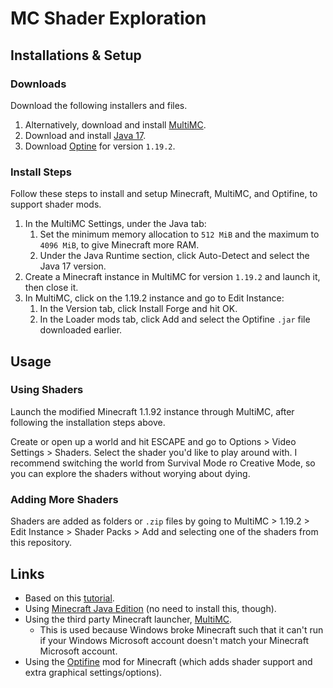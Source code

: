 # MC Shader Exploration

## Installations & Setup

### Downloads

Download the following installers and files.

1. Alternatively, download and install [MultiMC](https://multimc.org/#Download).
1. Download and install [Java 17](https://www.oracle.com/java/technologies/javase/jdk17-archive-downloads.html).
1. Download [Optine](https://optifine.net/downloads) for version `1.19.2`.

### Install Steps

Follow these steps to install and setup Minecraft, MultiMC, and Optifine, to support shader mods.

1. In the MultiMC Settings, under the Java tab:
    1. Set the minimum memory allocation to `512 MiB` and the maximum to `4096 MiB`, to give Minecraft more RAM.
    1. Under the Java Runtime section, click Auto-Detect and select the Java 17 version.
1. Create a Minecraft instance in MultiMC for version `1.19.2` and launch it, then close it.
1. In MultiMC, click on the 1.19.2 instance and go to Edit Instance:
    1. In the Version tab, click Install Forge and hit OK.
    1. In the Loader mods tab, click Add and select the Optifine `.jar` file downloaded earlier.

## Usage

### Using Shaders

Launch the modified Minecraft 1.1.92 instance through MultiMC, after following the installation steps above.

Create or open up a world and hit ESCAPE and go to Options > Video Settings > Shaders. Select the shader you'd like to play around with. I recommend switching the world from Survival Mode ro Creative Mode, so you can explore the shaders without worying about dying.

### Adding More Shaders

Shaders are added as folders or `.zip` files by going to MultiMC > 1.19.2 > Edit Instance > Shader Packs > Add and selecting one of the shaders from this repository.

## Links

* Based on this [tutorial](https://github.com/saada2006/MinecraftShaderProgramming).
* Using [Minecraft Java Edition](https://www.minecraft.net/download) (no need to install this, though).
* Using the third party Minecraft launcher, [MultiMC](https://multimc.org/#Download).
    * This is used because Windows broke Minecraft such that it can't run if your Windows Microsoft account doesn't match your Minecraft Microsoft account.
* Using the [Optifine](https://optifine.net/downloads) mod for Minecraft (which adds shader support and extra graphical settings/options).

